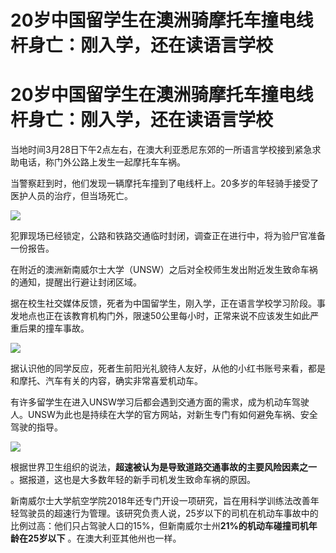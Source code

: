 # 20岁中国留学生在澳洲骑摩托车撞电线杆身亡：刚入学，还在读语言学校

# 20岁中国留学生在澳洲骑摩托车撞电线杆身亡：刚入学，还在读语言学校

当地时间3月28日下午2点左右，在澳大利亚悉尼东郊的一所语言学校接到紧急求助电话，称门外公路上发生一起摩托车车祸。

当警察赶到时，他们发现一辆摩托车撞到了电线杆上。20多岁的年轻骑手接受了医护人员的治疗，但当场死亡。

![](https://inews.gtimg.com/om_bt/O3U3hurSCZdRhXcDNXMSMjti7pj2g4Htl3y6fcl8SExrQAA/1000)

犯罪现场已经锁定，公路和铁路交通临时封闭，调查正在进行中，将为验尸官准备一份报告。

在附近的澳洲新南威尔士大学（UNSW）之后对全校师生发出附近发生致命车祸的通知，提醒出行避让封闭区域。

据在校生社交媒体反馈，死者为中国留学生，刚入学，正在语言学校学习阶段。事发地点也正在该教育机构门外，限速50公里每小时，正常来说不应该发生如此严重后果的撞车事故。

![](https://inews.gtimg.com/om_bt/OH97hA6c6EWp_LrdY3rsWtfYuiCjO55CKXjWogOkr5V2sAA/1000)

据认识他的同学反应，死者生前阳光礼貌待人友好，从他的小红书账号来看，都是和摩托、汽车有关的内容，确实非常喜爱机动车。

有许多留学生在进入UNSW学习后都会遇到交通方面的需求，成为机动车驾驶人。UNSW为此也是持续在大学的官方网站，对新生专门有如何避免车祸、安全驾驶的指导。

![](https://inews.gtimg.com/om_bt/O_6cLMbtBeZXPGfOYnxuTrwRt8JKUKBfA8qhTd2omWehQAA/1000)

根据世界卫生组织的说法，**超速被认为是导致道路交通事故的主要风险因素之一** 。据报道，这也是大多数年轻的新手司机发生致命车祸的原因。

新南威尔士大学航空学院2018年还专门开设一项研究，旨在用科学训练法改善年轻驾驶员的超速行为管理。该研究负责人说，25岁以下的司机在机动车事故中的比例过高：他们只占驾驶人口的15%，但新南威尔士州**21%的机动车碰撞司机年龄在25岁以下**
。在澳大利亚其他州也一样。

